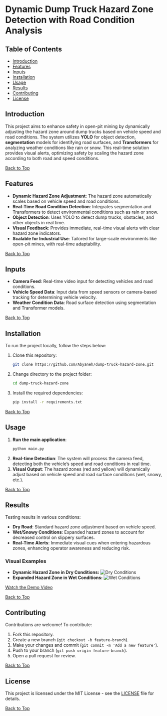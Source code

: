 # Dynamic Dump Truck Hazard Zone Detection with Road Condition Analysis

## Table of Contents
- [Introduction](#introduction)
- [Features](#features)
- [Inputs](#inputs)
- [Installation](#installation)
- [Usage](#usage)
- [Results](#results)
- [Contributing](#contributing)
- [License](#license)

## Introduction
This project aims to enhance safety in open-pit mining by dynamically adjusting the hazard zone around dump trucks based on vehicle speed and road conditions. The system utilizes **YOLO** for object detection, **segmentation** models for identifying road surfaces, and **Transformers** for analyzing weather conditions like rain or snow. This real-time solution provides visual alerts, optimizing safety by scaling the hazard zone according to both road and speed conditions.

[Back to Top](#table-of-contents)

## Features
- **Dynamic Hazard Zone Adjustment**: The hazard zone automatically scales based on vehicle speed and road conditions.
- **Real-Time Road Condition Detection**: Integrates segmentation and Transformers to detect environmental conditions such as rain or snow.
- **Object Detection**: Uses YOLO to detect dump trucks, obstacles, and other objects in real time.
- **Visual Feedback**: Provides immediate, real-time visual alerts with clear hazard zone indicators.
- **Scalable for Industrial Use**: Tailored for large-scale environments like open-pit mines, with real-time adaptability.

[Back to Top](#table-of-contents)

## Inputs
- **Camera Feed**: Real-time video input for detecting vehicles and road conditions.
- **Vehicle Speed Data**: Input data from speed sensors or camera-based tracking for determining vehicle velocity.
- **Weather Condition Data**: Road surface detection using segmentation and Transformer models.

[Back to Top](#table-of-contents)

## Installation
To run the project locally, follow the steps below:

1. Clone this repository:
    ```bash
    git clone https://github.com/Abyaneh/dump-truck-hazard-zone.git
    ```
2. Change directory to the project folder:
    ```bash
    cd dump-truck-hazard-zone
    ```
3. Install the required dependencies:
    ```bash
    pip install -r requirements.txt
    ```

[Back to Top](#table-of-contents)

## Usage
1. **Run the main application**:
    ```bash
    python main.py
    ```
2. **Real-time Detection**: The system will process the camera feed, detecting both the vehicle’s speed and road conditions in real time.
3. **Visual Output**: The hazard zones (red and yellow) will dynamically adjust based on vehicle speed and road surface conditions (wet, snowy, etc.).

[Back to Top](#table-of-contents)

## Results
Testing results in various conditions:
- **Dry Road**: Standard hazard zone adjustment based on vehicle speed.
- **Wet/Snowy Conditions**: Expanded hazard zones to account for decreased control on slippery surfaces.
- **Real-Time Alerts**: Immediate visual cues when entering hazardous zones, enhancing operator awareness and reducing risk.

### Visual Examples
- **Dynamic Hazard Zone in Dry Conditions:**
    ![Dry Conditions](./images/dry_conditions.png)
- **Expanded Hazard Zone in Wet Conditions:**
    ![Wet Conditions](./images/wet_conditions.png)
  
[Watch the Demo Video](./videos/demo.mp4)

[Back to Top](#table-of-contents)

## Contributing
Contributions are welcome! To contribute:
1. Fork this repository.
2. Create a new branch (`git checkout -b feature-branch`).
3. Make your changes and commit (`git commit -m 'Add a new feature'`).
4. Push to your branch (`git push origin feature-branch`).
5. Open a pull request for review.

[Back to Top](#table-of-contents)

## License
This project is licensed under the MIT License - see the [LICENSE](https://github.com/Abyaneh/Dynamic-Dump-Truck-Hazard-Zone-Detection-with-Road-Condition-Analysis/blob/main/LICENSE) file for details.

[Back to Top](#table-of-contents)
